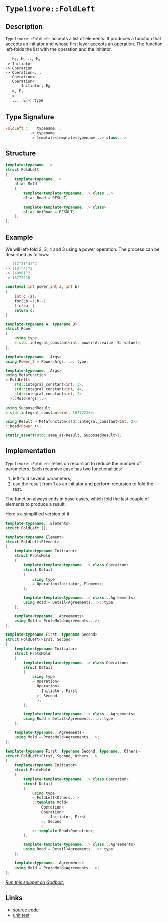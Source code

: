 <!-- Copyright 2024 Feng Mofan
SPDX-License-Identifier: Apache-2.0 -->

# `Typelivore::FoldLeft`

## Description

`Typelivore::FoldLeft` accepts a list of elements.
It produces a function that accepts an initiator and whose first layer accepts an operation.
The function left-folds the list with the operation and the initiator.
<pre><code>   E<sub>0</sub>, E<sub>1</sub>..., E<sub>n</sub>
-> Initiator
-> Operation
-> Operation&lt;...
   Operation&lt;
   Operation&lt;
       Initiator, E<sub>0</sub>
   &gt;, E<sub>1</sub>
   &gt;
   ..., E<sub>n</sub>&gt::type</code></pre>

## Type Signature

```Haskell
FoldLeft ::   typename...
           -> typename...
           -> template<template<typename...> class...>
```

## Structure

```C++
template<typename...>
struct FoldLeft
{
    template<typename...>
    alias Mold
    {
        template<template<typename...> class...>
        alias Road = RESULT;
        
        template<template<typename...> class>
        alias UniRoad = RESULT;
    };
};
```

## Example

We will left-fold 2, 3, 4 and 3 using a power operation.
The process can be described as follows:

```C++
   ((2^3)^4)^2
-> ((8)^4)^2
-> (4096)^2
-> 16777216
```

```C++
consteval int power(int a, int b)
{
    int c {a};
    for(;b!=1;b--)
    { c*=a; }
    return c;
}

template<typename A, typename B>
struct Power
{
    using type
    = std::integral_constant<int, power(A::value, B::value)>;
};

template<typename...Args>
using Power_t = Power<Args...>::type;

template<typename...Args>
using Metafunction 
= FoldLeft<
    std::integral_constant<int, 3>,
    std::integral_constant<int, 4>,
    std::integral_constant<int, 2>
  >::Mold<Args...>;

using SupposedResult
= std::integral_constant<int, 16777216>;

using Result = Metafunction<std::integral_constant<int, 2>>
::Road<Power_t>;

static_assert(std::same_as<Result, SupposedResult>);
```

## Implementation

`Typelivore::FoldLeft` relies on recursion to reduce the number of parameters.
Each recursive case has two functionalities:

1. left-fold several parameters;
2. use the result from 1 as an initiator and perform recursion to fold the rest.

The function always ends in base cases, which fold the last couple of elements to produce a result.

Here's a simplified version of it:

```C++
template<typename...Elements>
struct FoldLeft {};

template<typename Element>
struct FoldLeft<Element>
{
    template<typename Initiator>
    struct ProtoMold
    {
        template<template<typename...> class Operation>
        struct Detail
        {
            using type 
            = Operation<Initiator, Element>;
        };

        template<template<typename...> class...Agreements>
        using Road = Detail<Agreements...>::type;
    };

    template<typename...Agreements>
    using Mold = ProtoMold<Agreements...>;
};

template<typename First, typename Second>
struct FoldLeft<First, Second>
{
    template<typename Initiator>
    struct ProtoMold
    {
        template<template<typename...> class Operation>
        struct Detail
        {
            using type 
            = Operation<
              Operation<
                Initiator, First
              >, Second
              >;
        };

        template<template<typename...> class...Agreements>
        using Road = Detail<Agreements...>::type;
    };

    template<typename...Agreements>
    using Mold = ProtoMold<Agreements...>;
};

template<typename First, typename Second, typename...Others>
struct FoldLeft<First, Second, Others...>
{
    template<typename Initiator>
    struct ProtoMold
    {
        template<template<typename...> class Operation>
        struct Detail
        {
            using type 
            = FoldLeft<Others...>
            ::template Mold<
                Operation<
                Operation<
                    Initiator, First
                >, Second
                >
            >::template Road<Operation>;
        };

        template<template<typename...> class...Agreements>
        using Road = Detail<Agreements...>::type;
    };

    template<typename...Agreements>
    using Mold = ProtoMold<Agreements...>;
};
```

[*Run this snippet on Godbolt.*](https://godbolt.org/#z:OYLghAFBqd5QCxAYwPYBMCmBRdBLAF1QCcAaPECAMzwBtMA7AQwFtMQByARg9KtQYEAysib0QXACx8BBAKoBnTAAUAHpwAMvAFYTStJg1DIApACYAQuYukl9ZATwDKjdAGFUtAK4sGIAKwAzKSuADJ4DJgAcj4ARpjEElwAbKQADqgKhE4MHt6%2BAcEZWY4C4ZExLPGJXCm2mPalDEIETMQEeT5%2BQfWNOS1tBOXRcQlJqQqt7Z0FPZODw5XV4wCUtqhexMjsHASYLGkGeyaBbgQAnmmMrJgAdPfY9GyCCifYJhoAgpPEXg4A1AAxTzoUKYKgEf4mADsVmhABETlYvh9PnsDkdMCczpdrmx/o99owCG9UT8/pDgbRQeCSadCc86e8UbDUf92f90YcmMdThcrsx8QBJBjZHkkUlfDn/ckA5TEVBEACyILZHJhyM%2B0ulXMx2N1PKxfNxgru9ze/2QBgUCn%2BAHkrsQeTlJVrtezZZD4ZhWnQ1e6Nf73RyvFkjJzcVCpcHpSd4fbHc6BNiRWKiGQCU9iaTApqYzDEbnUUGdftubyzmW9caBTd7rcLVamDb659gMRMESXq6Y6GIsB/gAlVBMdBQwLx72%2B2jYtsdrsEBT1t4gED8o159UIpHF6Psg0V9em1vtzuM16BZlu9l98Mq6nj%2BPyxWoe/oWenhdL82XncswuaqiB5Gjitb4oCeDEJMpARmBmD/EImBoAw76/l8npAiCYIQtiEFQQQMGIchqFXoGe6clWhr6iaNz/KmjjisQPYchhz7Kqq5Fkde2rAfqlGHjRbDLpelrWraDoJEmDDMe6GFTkwfrkbGrJKcGt4DuuUbcfmE4JpJTTYiWMZ6U6BmnEZxl0aKDHpjBeGTBZwZvIRSECO%2Bqk6e8RYeVC27eZ8jm8Xy/EgUedY/tgonNt%2BtxzmexIXlevZhgOw6jo%2B/zyX6pxxV%2BwnYKu65/txBbFUGQWgXiZqxZ%2B54yf86n/G%2BGVsa%2Bqo5bVCX5WVfmAV8FVheBkHQbBVUIa5KEwYN1V2gQCAJIlZIEL8AJUjSOGnPZBHjcRMGzfNUHdSym77iF1FwVZaYSmh3GsQq7HUkGXExgNZ01lV%2BVRTaJlSfV0pyT6Ckzj5z2WQ1KWjVpYMZWt2F0m4%2B0LUd2nBoVIVNe1biOTGEmmS65k%2BTjiZmVjhNg/ReCMXZw0kmTAaXi5xHY05N3Qyua7o2lqEI8T%2BNeSd2qlf5gVvZWGJUe9x4RV9MW5XVrNqRDXMZVlM4dfO575YVuLFcpAG7txA2CdVcsJfVjXNXG/ytW%2BH4a11EU9frKJfAA9AAVJ7Xve67qIe57AAq2BCAHXu%2B273uR%2B74cBSiZiBBEVpeFg45uMh2xpIurqoshkyYAAbmI/wRJCGQAO4JBAJf/EwMHV7EKzFip3HV8gvkWEwQsC/wxAQEisRgGAcZcP3AC0o%2BN5xsKWu7cad7mvmIuRHYEJsDCWk7BtGxdnxTcb/xWDdrGoBXTHHUGjVFZxumTOgq4l5g7ZiAA%2BrnrSCNiJcweXlefKuhfeEwDBCw/8xBeEwI3X8wtepb1FtNVsxBgCLS%2BI1ZQJ8EjP0hFbNBp9ZyIJiuzIqwt%2BpwONggpBroLaAyoF4BgDgchaStrDWkhlyK33voIR%2BTpaCvwEPMD%2Bpwv7/ECM5IM7CQAPyfjwt%2Bhh4ZCMkKIthBA74SM4VI3hDB%2BFyMEDBMwzF2a2xyvg7qxDPiNSEF4NIxRMDoEHJgBQXhaC0wCjfZRHC9jqJkQItwQiUjQn8WYFIOY%2BpmKVvYxxWDdJKmobQ%2BhyZTjiMkdwjRWjP46P%2BHoqBV5Vxc2xDgjBTIyroVaI4ZAz9ooJAIBAcRCgbjlIvG4OxDinGEUsdY2x4SnFvEgRYDgaxaCcH8LwPw3BeCoE4FjSw1gZQbC2PBcwgQeCkAIJoPpawADWARJC3A0JILg0JAgaH8BoMwyRkhmAABwXP0JwSQvAWASA0BoUgIytCkHGRwXgCgQDPJWRwLQaw4CwBgIgEAGwCBpC8ARCgEA0AHDoAkKINxOCqAuckUeyRJD/GAMgNuUhbhmF4DYwgJA8B3y4DIQQIgxDsCkJS%2BQSg1CrNILoClZcnRpE4DwfpgzhnMo%2BXaKFkLISoCoP8VF6LMXYtxf8fFZh/gQA8PC%2BgxAoTxy4CsXgfyAWkAgEgOFaQEVkBhQao1IBgBSDMHwOgewoKUFiMy2IEQ2jnC5bwJ1zBiDnDtLEbQSE/lLLhYyO0DBaCuv%2BbwLAsQvDADcGIWg3zRmkCwCwQwwBxARuTZBf1eB872OZZgVQSEoU7CWQ/AZmbaB4FiE6L1HgsDMuWngB5Sa83EFiJkTA3pU1GCrUYVZawqAGCQQANTwJgMuEkRlLP4FS0Q4g6WzoZSodQmbWX6DTSgaw1h9DVu%2BZANYqBM45ETaPW%2BcZTBTMsGYN5qA23EDJfmg9vQc3OAgK4GYfgKVhAiCMKoYwKXFGyAIT9eggNNEWKMGoL64nNCmB0TwXQ9B2FfXBhYv6lgAdsPB0DFL5jtEg/%2BmoawFCzO2BIHlHAhkvP5ZwcVaKMVYpxXi7Z8qIC4BJaqhZGqtUDrWPNUcYwIAbJAJIQItwACcgRoSSF2WYSQyQnn%2BGSBJm5HA7mkAeYs24yQUgXIkxclI/g9n%2BCk6kV5YzOBfJ%2BcsgduqQV6rBUKqF5BKCmpVUitgnA2gsHztCUeTAorhi4BJ24XAdlEvwOmMlegl3UoXdIJdigV3Mt0Fa9lTBOWjMo9Riz7zOCCohVC/4oqa7EF8/5wLTZguhfCxoBVSrDUqrVYEMwmrbMRsBfq1AyqEiudhT1prYwfN%2BdHtVi1EmuDPJoE4ha9rHXOq9W60gHqXU%2Br9Q4ZbQbiQhrDcyqNMa420ATctlNaaM1vPwB2ehebE1vMLcWvYy3y3MqrTWl19adhvKbS2pZbaO1KG7ed/sdmh1MFHeOydApltxfnbSxLshktMrXSAK1Bh%2B2XqsJYXdsR93CfecevhnAz3KIvdu69t772PrxyRhoqGXAoVwyEFChHliAcyMB3IiGCjs5KDkVnWGUOwYGNMbnX6YNNBF0MDDUHkM4bF3L9DFRZcavWJscjquK25doxwMrFWAtBYHCFsLOyFUcfTC1njHWAX8cwIJxI%2BOK0aa06F3Z0JTP%2BMCJIeTmKKV5Y%2BdZ35dmgWgvBcK/r7nEXIo4D5qVLAFD5zbvnY3mJJiRc4zFilsOaUSAR4IJHq63m6GCBlrL3K1Pa8zQK5zIqxWx6xfHxP/xk%2BhdT5CRVg2jUtcCO17VfTdXdd68atzneVUgET1Y5%2BLfn5t/KeVzF1rZt2ogA6zNq2ltJvX9631/qts9eDaG8Nl3MDRtjfGxNSyzu9q%2B5G7NN382Zoe8gEtz3OEVreW92t5xPuNofb93g/2naQOvaIOnWfAw6CgY6E6U6MOsg8W8O9KBeqWIAwQ6Oxg5ONgb2NOBOTQiars7CmO1gN6YyVOWA2BQuTQDO7gCu36LOMuRGYGHOTQTO4G/O9BbOEu/Q8u%2BQ4uFBXBSuf6HB%2BGCGPBiuBG7BAGJGZGtKOWfKVedG9e/wjeSeKehokwZuUWJAluvefGpAAmWADulGzuqOoWgQgQ/gxyeyTyZh0IyQ1y/uVmtgNmfeKwImkg/gkm/gFypyEmkgEmBy0mXAqBnAgQcht6jhLhlGhKNG8hny1uaypAbaWQzgkgQAA%3D%3D%3D)

## Links

- [source code](../../../../conceptrodon/typelivore/fold_left.hpp)
- [unit test](../../../../tests/unit/typelivore/fold_left.test.hpp)
